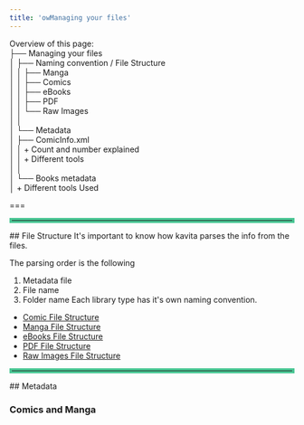 ```yaml
---
title: 'owManaging your files'
---
```


Overview of this page:<br/>
├── Managing your files<br/>
│    ├── Naming convention / File Structure<br/>
│    │   ├── Manga<br/>
│    │   ├── Comics<br/>
│    │   ├── eBooks<br/>
│    │   ├── PDF<br/>
│    │   └── Raw Images<br/>
│    │<br/>
│    └── Metadata<br/>
│        ├── ComicInfo.xml<br/>
│        │     + Count and number explained<br/>
│        │     + Different tools<br/>
│        │<br/>
│        └── Books metadata<br/>
│              + Different tools Used<br/>

===

<hr style="border:4px solid #4ac694"> </hr>
## File Structure
It's important to know how kavita parses the info from the files.

The parsing order is the following
1. Metadata file
2. File name
3. Folder name
Each library type has it's own naming convention. 
* [Comic File Structure](https://wiki.kavitareader.com/admin/pages/guides-rework/managing-your-files/comics)
* [Manga File Structure](https://wiki.kavitareader.com/admin/pages/guides-rework/managing-your-files/manga)
* [eBooks File Structure](https://wiki.kavitareader.com/admin/pages/guides-rework/managing-your-files/)
* [PDF File Structure](https://wiki.kavitareader.com/admin/pages/guides-rework/managing-your-files/)
* [Raw Images File Structure](https://wiki.kavitareader.com/admin/pages/guides-rework/managing-your-files/)

<hr style="border:4px solid #4ac694"> </hr>
## Metadata

### Comics and Manga

